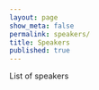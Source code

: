 ```yaml
---
layout: page
show_meta: false
permalink: speakers/
title: Speakers
published: true
---
```


List of speakers
